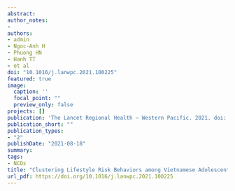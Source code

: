 ```yaml
---
abstract:
author_notes:
- 
authors:
- admin
- Ngoc-Anh H
- Phuong HN
- Hanh TT
- et al
doi: "10.1016/j.lanwpc.2021.100225"
featured: true
image:
  caption: ''
  focal_point: ""
  preview_only: false
projects: []
publication: 'The Lancet Regional Health – Western Pacific. 2021. doi: https://doi.org/10.1016/j.lanwpc.2021.100225'
publication_short: ""
publication_types:
- "2"
publishDate: "2021-08-18"
summary: 
tags:
- NCDs
title: "Clustering Lifestyle Risk Behaviors among Vietnamese Adolescents and Roles of School: A Bayesian Multilevel Analysis of Global School-Based Student Health Survey 2019"
url_pdf: https://doi.org/10.1016/j.lanwpc.2021.100225 
---
```

